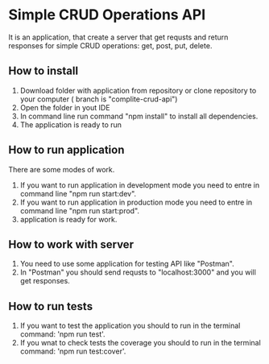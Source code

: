 # Simple CRUD Operations API

It is an application, that create a server that get requsts and return responses for simple CRUD operations: get, post, put, delete.

## How to install

1. Download folder with application from repository or clone repository to your computer ( branch is "complite-crud-api")
2. Open the folder in yout IDE
3. In command line run command "npm install" to install all dependencies.
4. The application is ready to run

## How to run application

There are some modes of work.

1. If you want to run application in development mode you need to entre in command line "npm run start:dev".
2. If you want to run application in production mode you need to entre in command line "npm run start:prod".
3. application is ready for work.

## How to work with server

1. You need to use some application for testing API like "Postman".
2. In "Postman" you should send requsts to "localhost:3000" and you will get responses.

## How to run tests

1. If you want to test the application you should to run in the terminal command: 'npm run test'.
2. If you wnat to check tests the coverage you should to run in the terminal command: 'npm run test:cover'.
